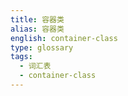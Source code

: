 ```yaml
---
title: 容器类
alias: 容器类
english: container-class
type: glossary
tags:
  - 词汇表
  - container-class
---
```

